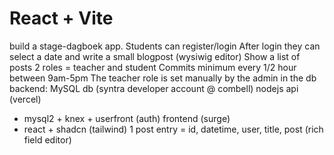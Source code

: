 # React + Vite

build a stage-dagboek app.
Students can register/login
After login they can select a date and write a small blogpost (wysiwig editor)
Show a list of posts
2 roles = teacher and student
Commits minimum every 1/2 hour between 9am-5pm
The teacher role is set manually by the admin in the db
backend:
MySQL db (syntra developer account @ combell)
nodejs api (vercel)
+ mysql2 + knex + userfront (auth)
frontend (surge)
+ react + shadcn (tailwind)
1 post entry = id, datetime, user, title, post (rich field editor)
